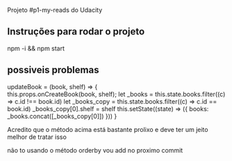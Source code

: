 Projeto #p1-my-reads do Udacity

## Instruções para rodar o projeto
npm -i && npm start

## possiveis problemas
updateBook = (book, shelf) => {    
        this.props.onCreateBook(book, shelf);
        let _books = this.state.books.filter((c) => c.id !== book.id)
        let _books_copy = this.state.books.filter((c) => c.id == book.id) 
        _books_copy[0].shelf = shelf
        this.setState((state) => ({
            books: _books.concat([_books_copy[0]])
        }))
}

Acredito que o método acima está bastante prolixo e deve ter um jeito melhor de tratar isso

não to usando o método orderby vou add no proximo commit
